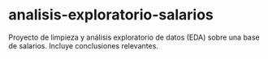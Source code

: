 # analisis-exploratorio-salarios
Proyecto de limpieza y análisis exploratorio de datos (EDA) sobre una base de salarios. Incluye conclusiones relevantes.
